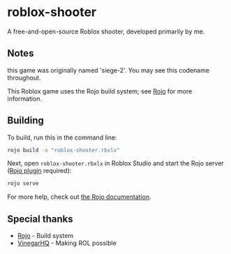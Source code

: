 # roblox-shooter
A free-and-open-source Roblox shooter, developed primarily by me.

## Notes
this game was originally named 'siege-2'. You may see this codename throughout.

This Roblox game uses the Rojo build system; see [Rojo](https://github.com/rojo-rbx/rojo) for more information.

## Building
To build, run this in the command line:

```bash
rojo build -o "roblox-shooter.rbxlx"
```

Next, open `roblox-shooter.rbxlx` in Roblox Studio and start the Rojo server ([Rojo plugin](https://create.roblox.com/store/asset/13916111004/Rojo) required):

```bash
rojo serve
```

For more help, check out [the Rojo documentation](https://rojo.space/docs).

## Special thanks
- [Rojo](https://rojo.space/docs) - Build system  
- [VinegarHQ](https://vinegarhq.io) - Making ROL possible